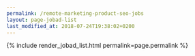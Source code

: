 ```yaml
---
permalink: /remote-marketing-product-seo-jobs
layout: page-jobad-list
last_modified_at: 2018-07-24T19:38:02+0200
---
```

{% include render_jobad_list.html permalink=page.permalink %}
